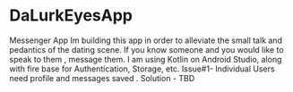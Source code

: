 # DaLurkEyesApp
 Messenger App
Im building this app in order to alleviate the small talk and pedantics of the dating scene. If you know someone and you would like to speak to them , message them. I am using Kotlin on Android Studio, along with fire base for Authentication, Storage, etc.
Issue#1- Individual Users need profile and messages saved . Solution - TBD
